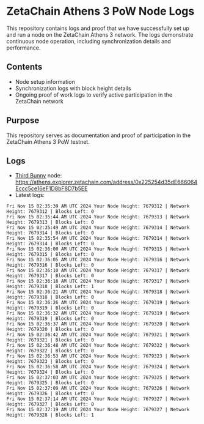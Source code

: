 # ZetaChain Athens 3 PoW Node Logs
This repository contains logs and proof that we have successfully set up and run a node on the ZetaChain Athens 3 network. The logs demonstrate continuous node operation, including synchronization details and performance.

## Contents
- Node setup information
- Synchronization logs with block height details
- Ongoing proof of work logs to verify active participation in the ZetaChain network

## Purpose
This repository serves as documentation and proof of participation in the ZetaChain Athens 3 PoW testnet.

## Logs

- [Third Bunny](https://thirdbunny.xyz/) node: https://athens.explorer.zetachain.com/address/0x225254d35dE666064Eccc5ce16eF1D8bF8D7b5EE
- Latest logs:
```
Fri Nov 15 02:35:39 AM UTC 2024 Your Node Height: 7679312 | Network Height: 7679312 | Blocks Left: 0
Fri Nov 15 02:35:44 AM UTC 2024 Your Node Height: 7679313 | Network Height: 7679313 | Blocks Left: 0
Fri Nov 15 02:35:49 AM UTC 2024 Your Node Height: 7679314 | Network Height: 7679314 | Blocks Left: 0
Fri Nov 15 02:35:54 AM UTC 2024 Your Node Height: 7679314 | Network Height: 7679314 | Blocks Left: 0
Fri Nov 15 02:36:00 AM UTC 2024 Your Node Height: 7679315 | Network Height: 7679315 | Blocks Left: 0
Fri Nov 15 02:36:05 AM UTC 2024 Your Node Height: 7679316 | Network Height: 7679316 | Blocks Left: 0
Fri Nov 15 02:36:10 AM UTC 2024 Your Node Height: 7679317 | Network Height: 7679317 | Blocks Left: 0
Fri Nov 15 02:36:16 AM UTC 2024 Your Node Height: 7679317 | Network Height: 7679318 | Blocks Left: 1
Fri Nov 15 02:36:21 AM UTC 2024 Your Node Height: 7679318 | Network Height: 7679318 | Blocks Left: 0
Fri Nov 15 02:36:26 AM UTC 2024 Your Node Height: 7679319 | Network Height: 7679319 | Blocks Left: 0
Fri Nov 15 02:36:32 AM UTC 2024 Your Node Height: 7679319 | Network Height: 7679319 | Blocks Left: 0
Fri Nov 15 02:36:37 AM UTC 2024 Your Node Height: 7679320 | Network Height: 7679320 | Blocks Left: 0
Fri Nov 15 02:36:42 AM UTC 2024 Your Node Height: 7679321 | Network Height: 7679321 | Blocks Left: 0
Fri Nov 15 02:36:48 AM UTC 2024 Your Node Height: 7679322 | Network Height: 7679322 | Blocks Left: 0
Fri Nov 15 02:36:53 AM UTC 2024 Your Node Height: 7679323 | Network Height: 7679323 | Blocks Left: 0
Fri Nov 15 02:36:58 AM UTC 2024 Your Node Height: 7679324 | Network Height: 7679324 | Blocks Left: 0
Fri Nov 15 02:37:03 AM UTC 2024 Your Node Height: 7679325 | Network Height: 7679325 | Blocks Left: 0
Fri Nov 15 02:37:09 AM UTC 2024 Your Node Height: 7679326 | Network Height: 7679326 | Blocks Left: 0
Fri Nov 15 02:37:14 AM UTC 2024 Your Node Height: 7679327 | Network Height: 7679327 | Blocks Left: 0
Fri Nov 15 02:37:19 AM UTC 2024 Your Node Height: 7679327 | Network Height: 7679328 | Blocks Left: 1
```
